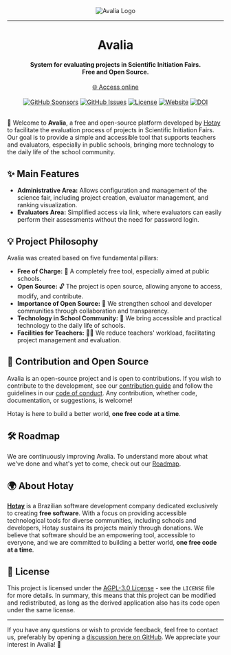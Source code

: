 <div align="center"><img align="center" src="https://raw.githubusercontent.com/hotaydev/avalia/main/.github/images/avalia-title.png" alt="Avalia Logo" /></div>

---

<h1 align="center">Avalia</h1>
<h4 align="center">System for evaluating projects in Scientific Initiation Fairs.<br/>Free and Open Source.</h4>

<div align="center"><a href="https://avalia.hotay.dev/">🌐 Access online</a></div>
&nbsp;

<div align="center">
  <a href="https://github.com/sponsors/hotaydev/"><img alt="GitHub Sponsors" src="https://img.shields.io/github/sponsors/hotaydev?label=Sponsors"></a>
  <a href="https://github.com/hotaydev/avalia/issues"><img alt="GitHub Issues" src="https://img.shields.io/github/issues/hotaydev/avalia?label=Issues"></a>
  <a href="https://github.com/hotaydev/avalia?tab=AGPL-3.0-1-ov-file"><img alt="License" src="https://img.shields.io/github/license/hotaydev/avalia?color=blue&label=Licen%C3%A7a"></a>
  <a href="https://avalia.hotay.dev/"><img alt="Website" src="https://img.shields.io/website?url=https%3A%2F%2Favalia.hotay.dev&up_message=online&down_message=offline&label=Plataforma%20Web"></a>
  <a href="https://doi.org/10.5281/zenodo.15392563"><img src="https://zenodo.org/badge/DOI/10.5281/zenodo.15392563.svg" alt="DOI"></a>
</div>
&nbsp;

🎉 Welcome to **Avalia**, a free and open-source platform developed by [Hotay](#about-hotay) to facilitate the evaluation process of projects in Scientific Initiation Fairs. Our goal is to provide a simple and accessible tool that supports teachers and evaluators, especially in public schools, bringing more technology to the daily life of the school community.

## ✨ Main Features

- **Administrative Area:** Allows configuration and management of the science fair, including project creation, evaluator management, and ranking visualization.
- **Evaluators Area:** Simplified access via link, where evaluators can easily perform their assessments without the need for password login.

## 💡 Project Philosophy

Avalia was created based on five fundamental pillars:

- **Free of Charge:** 💸 A completely free tool, especially aimed at public schools.
- **Open Source:** 🔓 The project is open source, allowing anyone to access, modify, and contribute.
- **Importance of Open Source:** 🤝 We strengthen school and developer communities through collaboration and transparency.
- **Technology in School Community:** 🏫 We bring accessible and practical technology to the daily life of schools.
- **Facilities for Teachers:** 👩‍🏫 We reduce teachers' workload, facilitating project management and evaluation.

## 🚀 Contribution and Open Source

Avalia is an open-source project and is open to contributions. If you wish to contribute to the development, see our [contribution guide](./CONTRIBUTING.md) and follow the guidelines in our [code of conduct](.github/CODE_OF_CONDUCT.md). Any contribution, whether code, documentation, or suggestions, is welcome!

Hotay is here to build a better world, **one free code at a time**.

## 🛠️ Roadmap

We are continuously improving Avalia. To understand more about what we've done and what's yet to come, check out our [Roadmap](./ROADMAP.md).

## 🌍 About Hotay

**[Hotay](https://www.hotay.dev)** is a Brazilian software development company dedicated exclusively to creating **free software**. With a focus on providing accessible technological tools for diverse communities, including schools and developers, Hotay sustains its projects mainly through donations. We believe that software should be an empowering tool, accessible to everyone, and we are committed to building a better world, **one free code at a time**.

## 📜 License

This project is licensed under the [AGPL-3.0 License](LICENSE) - see the `LICENSE` file for more details.
In summary, this means that this project can be modified and redistributed, as long as the derived application also has its code open under the same license.

---

If you have any questions or wish to provide feedback, feel free to contact us, preferably by opening a [discussion here on GitHub](https://github.com/hotaydev/avalia/discussions). We appreciate your interest in Avalia! 💬
